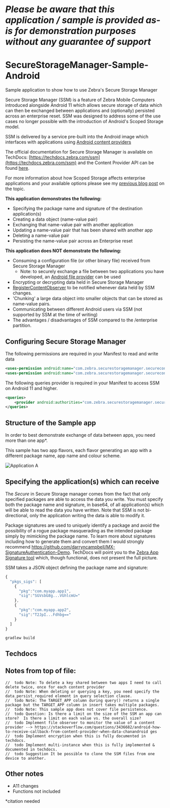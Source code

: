 *Please be aware that this application / sample is provided as-is for demonstration purposes without any guarantee of support*
=========================================================

# SecureStorageManager-Sample-Android
Sample application to show how to use Zebra's Secure Storage Manager

Secure Storage Manager (SSM) is a feature of Zebra Mobile Computers introduced alongside Android 11 which allows secure storage of data which can then be exchanged between applications and (optionally) persisted across an enterprise reset.  SSM was designed to address some of the use cases no longer possible with the introduction of Android's Scoped Storage model. 

SSM is delivered by a service pre-built into the Android image which interfaces with applications using [Android content providers](https://developer.android.com/guide/topics/providers/content-providers)

The official documentation for Secure Storage Manager is available on TechDocs: [https://techdocs.zebra.com/ssm](https://techdocs.zebra.com/ssm) and the Content Provider API can be found [here](https://techdocs.zebra.com/ssm/1-0/guide/api/).

For more information about how Scoped Storage affects enterprise applications and your available options please see my [previous blog post](https://developer.zebra.com/blog/scoped-storage-enterprise-applications) on the topic.

**This application demonstrates the following:**

- Specifying the package name and signature of the destination application(s)
- Creating a data object (name-value pair)
- Exchanging that name-value pair with another application
- Updating a name-value pair that has been shared with another app
- Deleting a name-value pair
- Persisting the name-value pair across an Enterprise reset

**This application does NOT demonstrate the following:**

- Consuming a configuration file (or other binary file) received from Secure Storage Manager
  - Note: to securely exchange a file between two applications you have developed, an [Android file provider](https://developer.android.com/reference/androidx/core/content/FileProvider) can be used
- Encrypting or decrypting data held in Secure Storage Manager
- [RegisterContentObserver](https://developer.android.com/reference/android/content/ContentResolver#registerContentObserver(android.net.Uri,%20boolean,%20android.database.ContentObserver)) to be notified whenever data held by SSM changes.
- 'Chunking' a large data object into smaller objects that can be stored as name-value pairs.
- Communicating between different Android users via SSM (not supported by SSM at the time of writing)
- The advantages / disadvantages of SSM compared to the /enterprise partition.

## Configuring Secure Storage Manager

The following permissions are required in your Manifest to read and write data

```xml
<uses-permission android:name="com.zebra.securestoragemanager.securecontentprovider.PERMISSION.READ"/>
<uses-permission android:name="com.zebra.securestoragemanager.securecontentprovider.PERMISSION.WRITE"/>
```

The following queries provider is required in your Manifest to access SSM on Android 11 and higher.

```xml
<queries>
    <provider android:authorities="com.zebra.securestoragemanager.securecontentprovider" />
</queries>
```

## Structure of the Sample app

In order to best demonstrate exchange of data between apps, you need more than one app*.

This sample has two app flavors, each flavor generating an app with a different package name, app name and colour scheme.

![Application A](/assets/images/tux.png)



## Specifying the application(s) which can receive 

The *Secure* in Secure Storage manager comes from the fact that only specified packages are able to access the data you write.  You must specify both the package name and signature, in base64, of all application(s) which will be able to read the data you have written.  Note that SSM is not bi-directional, only the application writing the data is able to modify it.

Package signatures are used to uniquely identify a package and avoid the possibility of a rogue package masquerading as the intended package simply by mimicking the package name.  To learn more about signatures including how to generate them and convert them I would strongly recommend https://github.com/darryncampbell/MX-SignatureAuthentication-Demo.  TechDocs will point you to the [Zebra App Signature tool](https://techdocs.zebra.com/sigtools/) which, though functional, does not present the full picture.

SSM takes a JSON object defining the package name and signature:

```javascript
{
  "pkgs_sigs": [
    {
      "pkg":"com.myapp.app1",
      "sig":"SGVsbG8g...VGhlcmU="
    },
    {
      "pkg":"com.myapp.app2",
      "sig":"T2JpI...Fdhbg=="
    }
  ]
}
```








`gradlew build`

## Techdocs


## Notes from top of file:
    //  todo Note: To delete a key shared between two apps I need to call delete twice, once for each content provider
    //  todo Note: When deleting or querying a key, you need specify the data_persist_required element in query selection clause.
    //  todo Note: The TARGET_APP column during query() returns a single package but the TARGET_APP column in insert takes multiple packages.
    //  todo Note: This sample app does not cover file persistence.
    //  todo Question: Is there a limit on the size of the SSM an app can store?  Is there a limit on each value vs. the overall size?
    //  todo Implement file observer to monitor the value of a content provider --> https://stackoverflow.com/questions/3436682/android-how-to-receive-callback-from-content-provider-when-data-chanandroid ges
    //  todo Implement encryption when this is fully documented in techdocs.
    //  todo Implement multi-instance when this is fully implemented & documented in techdocs.
    //  todo Suggestion It be possible to clone the SSM files from one device to another.


## Other notes
- A11 changes
- Functions not included



*citation needed